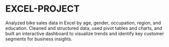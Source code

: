 # EXCEL-PROJECT
Analyzed bike sales data in Excel by age, gender, occupation, region, and education. Cleaned and structured data, used pivot tables and charts, and built an interactive dashboard to visualize trends and identify key customer segments for business insights.
